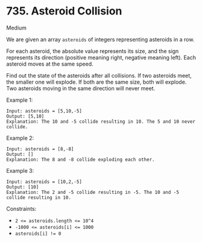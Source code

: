 # 735. Asteroid Collision

Medium

We are given an array `asteroids` of integers representing 
asteroids in a row.

For each asteroid, the absolute value represents its size, 
and the sign represents its direction (positive meaning right, 
negative meaning left). Each asteroid moves at the same speed.

Find out the state of the asteroids after all collisions. If 
two asteroids meet, the smaller one will explode. If both are 
the same size, both will explode. Two asteroids moving in the 
same direction will never meet.



Example 1:
```
Input: asteroids = [5,10,-5]
Output: [5,10]
Explanation: The 10 and -5 collide resulting in 10. The 5 and 10 never collide.
```
Example 2:
```
Input: asteroids = [8,-8]
Output: []
Explanation: The 8 and -8 collide exploding each other.
```
Example 3:
```
Input: asteroids = [10,2,-5]
Output: [10]
Explanation: The 2 and -5 collide resulting in -5. The 10 and -5 collide resulting in 10.
```

Constraints:

* `2 <= asteroids.length <= 10^4`
* `-1000 <= asteroids[i] <= 1000`
* `asteroids[i] != 0`